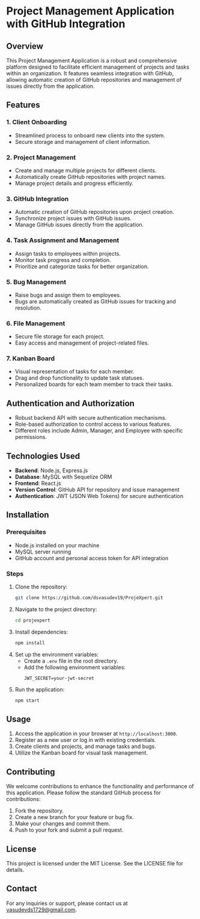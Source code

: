 # Project Management Application with GitHub Integration

## Overview

This Project Management Application is a robust and comprehensive platform designed to facilitate efficient management of projects and tasks within an organization. It features seamless integration with GitHub, allowing automatic creation of GitHub repositories and management of issues directly from the application.

## Features

### 1. Client Onboarding
- Streamlined process to onboard new clients into the system.
- Secure storage and management of client information.

### 2. Project Management
- Create and manage multiple projects for different clients.
- Automatically create GitHub repositories with project names.
- Manage project details and progress efficiently.

### 3. GitHub Integration
- Automatic creation of GitHub repositories upon project creation.
- Synchronize project issues with GitHub issues.
- Manage GitHub issues directly from the application.

### 4. Task Assignment and Management
- Assign tasks to employees within projects.
- Monitor task progress and completion.
- Prioritize and categorize tasks for better organization.

### 5. Bug Management
- Raise bugs and assign them to employees.
- Bugs are automatically created as GitHub issues for tracking and resolution.

### 6. File Management
- Secure file storage for each project.
- Easy access and management of project-related files.

### 7. Kanban Board
- Visual representation of tasks for each member.
- Drag and drop functionality to update task statuses.
- Personalized boards for each team member to track their tasks.

## Authentication and Authorization
- Robust backend API with secure authentication mechanisms.
- Role-based authorization to control access to various features.
- Different roles include Admin, Manager, and Employee with specific permissions.

## Technologies Used
- **Backend**: Node.js, Express.js
- **Database**: MySQL with Sequelize ORM
- **Frontend**: React.js
- **Version Control**: GitHub API for repository and issue management
- **Authentication**: JWT (JSON Web Tokens) for secure authentication

## Installation

### Prerequisites
- Node.js installed on your machine
- MySQL server running
- GitHub account and personal access token for API integration

### Steps
1. Clone the repository:
   ```bash
   git clone https://github.com/dsvasudev19/ProjeXpert.git
   ```
2. Navigate to the project directory:
   ```bash
   cd projexpert
   ```
3. Install dependencies:
   ```bash
   npm install
   ```
4. Set up the environment variables:
   - Create a `.env` file in the root directory.
   - Add the following environment variables:
     ```
     JWT_SECRET=your-jwt-secret
     ```
5. Run the application:
   ```bash
   npm start
   ```

## Usage

1. Access the application in your browser at `http://localhost:3000`.
2. Register as a new user or log in with existing credentials.
3. Create clients and projects, and manage tasks and bugs.
4. Utilize the Kanban board for visual task management.

## Contributing

We welcome contributions to enhance the functionality and performance of this application. Please follow the standard GitHub process for contributions:
1. Fork the repository.
2. Create a new branch for your feature or bug fix.
3. Make your changes and commit them.
4. Push to your fork and submit a pull request.

## License

This project is licensed under the MIT License. See the LICENSE file for details.

## Contact

For any inquiries or support, please contact us at [vasudevds1729@gmail.com](mailto:vasudevds1729@gmail.com).


